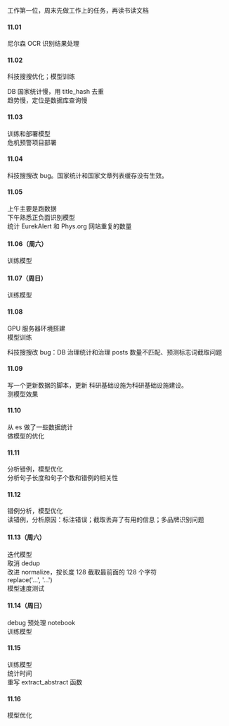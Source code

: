 
工作第一位，周末先做工作上的任务，再读书读文档  

#### 11.01  

尼尔森 OCR 识别结果处理    


#### 11.02  

科技搜搜优化；模型训练  

DB 国家统计慢，用 title_hash 去重  
趋势慢，定位是数据库查询慢    


#### 11.03  

训练和部署模型  
危机预警项目部署  


#### 11.04  

科技搜搜改 bug。国家统计和国家文章列表缓存没有生效。  


#### 11.05  

上午主要是跑数据  
下午熟悉正负面识别模型  
统计 EurekAlert 和 Phys.org 网站重复的数量  


#### 11.06（周六）

训练模型  


#### 11.07（周日）

训练模型  


#### 11.08  

GPU 服务器环境搭建  
模型训练  

科技搜搜改 bug：DB 治理统计和治理 posts 数量不匹配、预测标志词截取问题  


#### 11.09  

写一个更新数据的脚本，更新 科研基础设施为科研基础设施建设。  
测模型效果  


#### 11.10  

从 es 做了一些数据统计  
做模型的优化  


#### 11.11  

分析错例，模型优化  
分析句子长度和句子个数和错例的相关性  


#### 11.12  

错例分析，模型优化  
读错例，分析原因：标注错误；截取丢弃了有用的信息；多品牌识别问题  


#### 11.13（周六）  

迭代模型  
取消 dedup  
改进 normalize，按长度 128 截取最前面的  128 个字符  
replace('...', '…')  
模型速度测试  


#### 11.14（周日）  

debug 预处理 notebook  
训练模型  


#### 11.15  

训练模型  
统计时间  
重写 extract_abstract 函数  


#### 11.16  

模型优化  







